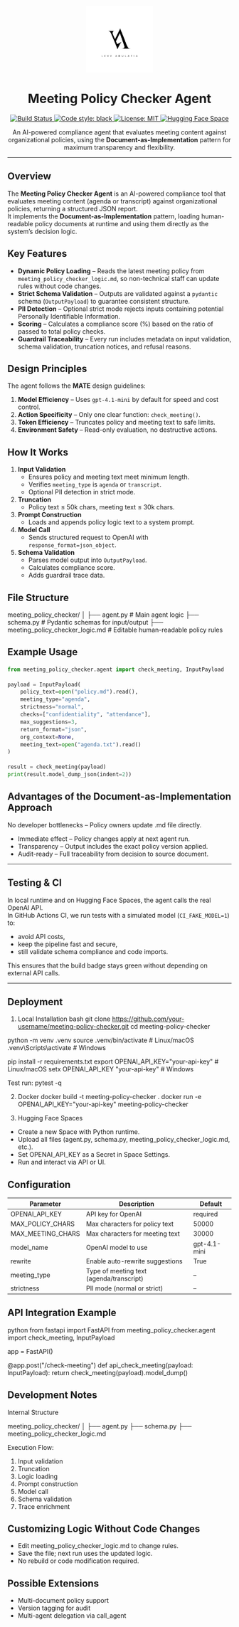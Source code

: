 <p align="center">
  <img src="assets/logo_VLA.jpg" alt="Meeting Policy Checker Logo" width="150"/>
</p>

<h1 align="center">Meeting Policy Checker Agent</h1>

<p align="center">
  <a href="https://github.com/VirginiaYonit/meeting-policy-checker/actions">
    <img src="https://github.com/VirginiaYonit/meeting-policy-checker/actions/workflows/tests.yml/badge.svg" alt="Build Status">
  </a>
  <a href="https://github.com/psf/black">
    <img src="https://img.shields.io/badge/code%20style-black-000000.svg" alt="Code style: black">
  </a>
  <a href="LICENSE">
    <img src="https://img.shields.io/badge/license-MIT-green.svg" alt="License: MIT">
  </a>
  <a href="https://huggingface.co/spaces/virginialevy/meeting-policy-checker">
    <img src="https://img.shields.io/badge/🤗%20Hugging%20Face-Space-orange" alt="Hugging Face Space">
  </a>
</p>

<p align="center">
An AI-powered compliance agent that evaluates meeting content against organizational policies, using the <b>Document-as-Implementation</b> pattern for maximum transparency and flexibility.
</p>

---

## Overview
The **Meeting Policy Checker Agent** is an AI-powered compliance tool that evaluates meeting content (agenda or transcript) against organizational policies, returning a structured JSON report.  
It implements the **Document-as-Implementation** pattern, loading human-readable policy documents at runtime and using them directly as the system’s decision logic.

## Key Features
- **Dynamic Policy Loading** – Reads the latest meeting policy from `meeting_policy_checker_logic.md`, so non-technical staff can update rules without code changes.
- **Strict Schema Validation** – Outputs are validated against a `pydantic` schema (`OutputPayload`) to guarantee consistent structure.
- **PII Detection** – Optional strict mode rejects inputs containing potential Personally Identifiable Information.
- **Scoring** – Calculates a compliance score (%) based on the ratio of passed to total policy checks.
- **Guardrail Traceability** – Every run includes metadata on input validation, schema validation, truncation notices, and refusal reasons.

## Design Principles
The agent follows the **MATE** design guidelines:
1. **Model Efficiency** – Uses `gpt-4.1-mini` by default for speed and cost control.
2. **Action Specificity** – Only one clear function: `check_meeting()`.
3. **Token Efficiency** – Truncates policy and meeting text to safe limits.
4. **Environment Safety** – Read-only evaluation, no destructive actions.

## How It Works
1. **Input Validation**
   - Ensures policy and meeting text meet minimum length.
   - Verifies `meeting_type` is `agenda` or `transcript`.
   - Optional PII detection in strict mode.
2. **Truncation**
   - Policy text ≤ 50k chars, meeting text ≤ 30k chars.
3. **Prompt Construction**
   - Loads and appends policy logic text to a system prompt.
4. **Model Call**
   - Sends structured request to OpenAI with `response_format=json_object`.
5. **Schema Validation**
   - Parses model output into `OutputPayload`.
   - Calculates compliance score.
   - Adds guardrail trace data.

## File Structure
meeting_policy_checker/
│
├── agent.py # Main agent logic
├── schema.py # Pydantic schemas for input/output
├── meeting_policy_checker_logic.md # Editable human-readable policy rules


## Example Usage
```python
from meeting_policy_checker.agent import check_meeting, InputPayload

payload = InputPayload(
    policy_text=open("policy.md").read(),
    meeting_type="agenda",
    strictness="normal",
    checks=["confidentiality", "attendance"],
    max_suggestions=3,
    return_format="json",
    org_context=None,
    meeting_text=open("agenda.txt").read()
)

result = check_meeting(payload)
print(result.model_dump_json(indent=2))
```

## Advantages of the Document-as-Implementation Approach
No developer bottlenecks – Policy owners update .md file directly.

* Immediate effect – Policy changes apply at next agent run.
* Transparency – Output includes the exact policy version applied.
* Audit-ready – Full traceability from decision to source document.

---

## Testing & CI
In local runtime and on Hugging Face Spaces, the agent calls the real OpenAI API.  
In GitHub Actions CI, we run tests with a simulated model (`CI_FAKE_MODEL=1`) to:
- avoid API costs,
- keep the pipeline fast and secure,
- still validate schema compliance and code imports.

This ensures that the build badge stays green without depending on external API calls.

---

## Deployment
1. Local Installation
bash
git clone https://github.com/your-username/meeting-policy-checker.git
cd meeting-policy-checker

python -m venv .venv
source .venv/bin/activate  # Linux/macOS
.venv\Scripts\activate     # Windows

pip install -r requirements.txt
export OPENAI_API_KEY="your-api-key"   # Linux/macOS
setx OPENAI_API_KEY "your-api-key"     # Windows

Test run:
pytest -q

2. Docker
docker build -t meeting-policy-checker .
docker run -e OPENAI_API_KEY="your-api-key" meeting-policy-checker

3. Hugging Face Spaces
* Create a new Space with Python runtime.
* Upload all files (agent.py, schema.py, meeting_policy_checker_logic.md, etc.).
* Set OPENAI_API_KEY as a Secret in Space Settings.
* Run and interact via API or UI.

## Configuration
| Parameter          | Description                           | Default        |
|--------------------|---------------------------------------|----------------|
| OPENAI_API_KEY     | API key for OpenAI                   | required       |
| MAX_POLICY_CHARS   | Max characters for policy text        | 50000          |
| MAX_MEETING_CHARS  | Max characters for meeting text       | 30000          |
| model_name         | OpenAI model to use                  | gpt-4.1-mini   |
| rewrite            | Enable auto-rewrite suggestions      | True           |
| meeting_type       | Type of meeting text (agenda/transcript) | –           |
| strictness         | PII mode (normal or strict)          | –              |


## API Integration Example
python
from fastapi import FastAPI
from meeting_policy_checker.agent import check_meeting, InputPayload

app = FastAPI()

@app.post("/check-meeting")
def api_check_meeting(payload: InputPayload):
    return check_meeting(payload).model_dump()


## Development Notes
Internal Structure

meeting_policy_checker/
│
├── agent.py
├── schema.py
├── meeting_policy_checker_logic.md

Execution Flow:

1. Input validation
2. Truncation
3. Logic loading
4. Prompt construction
5. Model call
6. Schema validation
7. Trace enrichment

## Customizing Logic Without Code Changes

- Edit meeting_policy_checker_logic.md to change rules.
- Save the file; next run uses the updated logic.
- No rebuild or code modification required.

## Possible Extensions

- Multi-document policy support
- Version tagging for audit
- Multi-agent delegation via call_agent
